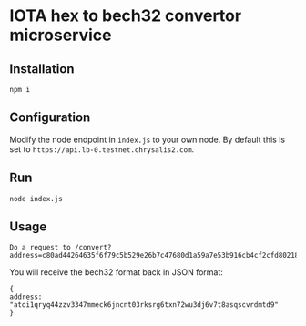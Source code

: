 # IOTA hex to bech32 convertor microservice

## Installation

`npm i`

## Configuration

Modify the node endpoint in `index.js` to your own node.
By default this is set to `https://api.lb-0.testnet.chrysalis2.com`.

## Run

`node index.js`


## Usage

```
Do a request to /convert?address=c80ad44264635f6f79c5b529e26b7c47680d1a59a7e53b916cb4cf2cfd802186
```

You will receive the bech32 format back in JSON format:

```
{
address: "atoi1qryq44zzv3347mmeck6jncnt03rksrg6txn72wu3dj6v7t8asqscvrdmtd9"
}
```
